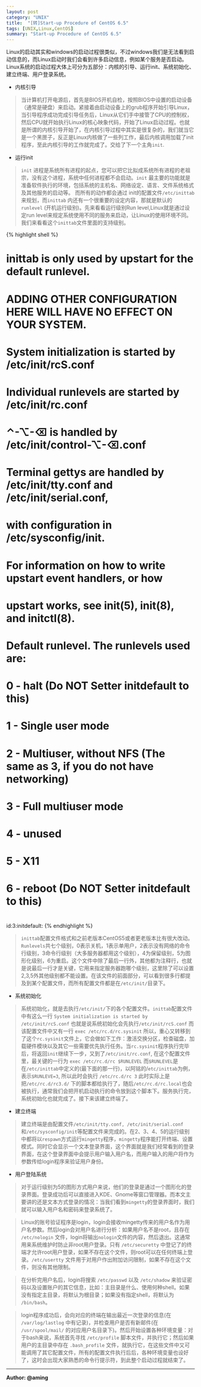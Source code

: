 ```yaml
---
layout: post
category: "UNIX"
title:  "[转]Start-up Procedure of CentOS 6.5"
tags: [UNIX,Linux,CentOS]
summary: "Start-up Procedure of CentOS 6.5"
---
```

Linux的启动其实和windows的启动过程很类似，不过windows我们是无法看到启动信息的，而Linux启动时我们会看到许多启动信息，例如某个服务是否启动。Linux系统的启动过程大体上可分为五部分：内核的引导、运行init、系统初始化、建立终端、用户登录系统。

* 内核引导

> 当计算机打开电源后，首先是BIOS开机自检，按照BIOS中设置的启动设备（通常是硬盘）来启动。紧接着由启动设备上的grub程序开始引导Linux，当引导程序成功完成引导任务后，Linux从它们手中接管了CPU的控制权，然后CPU就开始执行Linux的核心映象代码，开始了Linux启动过程。也就是所谓的内核引导开始了，在内核引导过程中其实是很复杂的，我们就当它是一个黑匣子，反正是Linux内核做了一些列工作，最后内核调用加载了init程序，至此内核引导的工作就完成了。交给了下一个主角`init`.

* 运行init

> `init` 进程是系统所有进程的起点，您可以把它比拟成系统所有进程的老祖宗，没有这个进程，系统中任何进程都不会启动。`init` 最主要的功能就是准备软件执行的环境，包括系统的主机名、网络设定、语言、文件系统格式及其他服务的启动等。 而所有的动作都会通过 init的配置文件`/etc/inittab`来规划，而`inittab` 内还有一个很重要的设定内容，那就是默认的 `runlevel` (开机运行级别)。先来看看运行级别Run level,Linux就是通过设定run level来规定系统使用不同的服务来启动，让Linux的使用环境不同。我们来看看这个`inittab`文件里面的支持级别。

{% highlight shell %}
# inittab is only used by upstart for the default runlevel.
#
# ADDING OTHER CONFIGURATION HERE WILL HAVE NO EFFECT ON YOUR SYSTEM.
#
# System initialization is started by /etc/init/rcS.conf
#
# Individual runlevels are started by /etc/init/rc.conf
#
# ⌃-⌥-⌫ is handled by /etc/init/control-⌥-⌫.conf
#
# Terminal gettys are handled by /etc/init/tty.conf and /etc/init/serial.conf,
# with configuration in /etc/sysconfig/init.
#
# For information on how to write upstart event handlers, or how
# upstart works, see init(5), init(8), and initctl(8).
#
# Default runlevel. The runlevels used are:
#   0 - halt (Do NOT Setter initdefault to this)
#   1 - Single user mode
#   2 - Multiuser, without NFS (The same as 3, if you do not have networking)
#   3 - Full multiuser mode
#   4 - unused
#   5 - X11
#   6 - reboot (Do NOT Setter initdefault to this)
#
id:3:initdefault:
{% endhighlight %}

> `inittab`配置文件格式和之前老版本CentOS5或者更老版本比有很大改动。`Runlevels`共七个级别，0表示关机，1表示单用户，2表示没有网络的命令行级别，3命令行级别（大多服务器都用这个级别），4为保留级别，5为图形化级别，6为重启。这个文件中除了最后一行外，其他都为注释行，也就是说最后一行才是关键，它用来指定服务器跑哪个级别，这里除了可以设置2,3,5外其他级别都不能设置。在该文件的前面部分，可以看到很多行都提及到某个配置文件，而所有配置文件都是在`/etc/init/`目录下。

* 系统初始化

> 系统初始化，就是去执行`/etc/init/`下的各个配置文件。`inittab`配置文件中有这么一行 `System initialization is started by /etc/init/rcS.conf` 也就是说系统初始化会先执行`/etc/init/rcS.conf` 而该配置文件中又有一行 `exec /etc/rc.d/rc.sysinit` 所以，重心又转移到了这个`rc.sysinit`文件上，它会做如下工作：激活交换分区，检查磁盘，加载硬件模块以及其它一些需要优先执行任务。当`rc.sysinit`程序执行完毕后，将返回`init`继续下一步，又到了`/etc/init/rc.conf`, 在这个配置文件里，最关键的一行为 `exec /etc/rc.d/rc $RUNLEVEL` 而`$RUNLEVEL`是在`/etc/inittab`中定义的(最下面的那一行)，以阿铭的/`etc/inittab`为例，表示`$RUNLEVE=3`, 所以此时会执行 `/etc/rc.d/rc 3` 此时实际上是把`/etc/rc.d/rc3.d/` 下的脚本都给执行了，随后`/etc/rc.d/rc.local`也会被执行，通常我们会把开机启动执行的命令放到这个脚本下。服务执行完，系统初始化也就完成了。接下来该建立终端了。

* 建立终端

> 建立终端是由配置文件`/etc/init/tty.conf, /etc/init/serial.conf`和`/etc/sysconfig/init`等配置文件来完成的。在2、3、4、5的运行级别中都将以`respawn`方式运行`mingetty`程序，`mingetty`程序能打开终端、设置模式。同时它会显示一个文本登录界面，这个界面就是我们经常看到的登录界面，在这个登录界面中会提示用户输入用户名，而用户输入的用户将作为参数传给login程序来验证用户身份。

* 用户登陆系统

> 对于运行级别为5的图形方式用户来说，他们的登录是通过一个图形化的登录界面。登录成功后可以直接进入KDE、Gnome等窗口管理器。而本文主要讲的还是文本方式登录的情况：当我们看到`mingetty`的登录界面时，我们就可以输入用户名和密码来登录系统了。

> Linux的账号验证程序是login，login会接收mingetty传来的用户名作为用户名参数。然后login会对用户名进行分析：如果用户名不是root，且存在 `/etc/nologin` 文件，login将输出`nologin`文件的内容，然后退出。这通常用来系统维护时防止非root用户登录。只有 `/etc/securetty` 中登记了的终端才允许root用户登录，如果不存在这个文件，则root可以在任何终端上登录。`/etc/usertty` 文件用于对用户作出附加访问限制，如果不存在这个文件，则没有其他限制。

> 在分析完用户名后，login将搜索 `/etc/passwd` 以及 `/etc/shadow` 来验证密码以及设置账户的其它信息，比如：主目录是什么、使用何种shell。如果没有指定主目录，将默认为根目录；如果没有指定shell，将默认为 `/bin/bash`。

> login程序成功后，会向对应的终端在输出最近一次登录的信息(在 `/var/log/lastlog` 中有记录)，并检查用户是否有新邮件(在 `/usr/spool/mail/` 的对应用户名目录下)。然后开始设置各种环境变量：对于bash来说，系统首先寻找 `/etc/profile` 脚本文件，并执行它；然后如果用户的主目录中存在 `.bash_profile` 文件，就执行它，在这些文件中又可能调用了其它配置文件，所有的配置文件执行后后，各种环境变量也设好了，这时会出现大家熟悉的命令行提示符，到此整个启动过程就结束了。

---
**Author: @aming**

